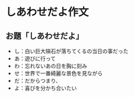 # しあわせだよ作文
## お題「しあわせだよ」
* し：白い巨大隕石が落ちてくるの当日の事だった
* あ：遊びに行って
* わ：忘れないあの日を胸に刻み
* せ：世界で一番綺麗な景色を見ながら
* だ：だからつまり、
* よ：喜びを分かち合いたい

